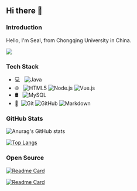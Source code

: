 ## Hi there 👋

### Introduction

Hello, I'm Seal, from Chongqing University in China.

![](https://komarev.com/ghpvc/?username=SealParadise&color=brightgreen)



### Tech Stack

- 💻 &#160; ![Java](https://img.shields.io/badge/-Java-333333?style=flat&logo=Java&logoColor=007396)
- 🌐 &#160; ![HTML5](https://img.shields.io/badge/-HTML5-333333?style=flat&logo=HTML5)
  ![Node.js](https://img.shields.io/badge/-Node.js-333333?style=flat&logo=node.js)
  ![Vue.js](https://img.shields.io/badge/-VueJS-333333?style=flat&logo=Vue.js)
- 🛢 &#160; ![MySQL](https://img.shields.io/badge/-MySQL-333333?style=flat&logo=mysql)
- 🔧 &#160;![Git](https://img.shields.io/badge/-Git-333333?style=flat&logo=git)
  ![GitHub](https://img.shields.io/badge/-GitHub-333333?style=flat&logo=github)
  ![Markdown](https://img.shields.io/badge/-Markdown-333333?style=flat&logo=markdown)



### GitHub Stats

![Anurag's GitHub stats](https://github-readme-stats.vercel.app/api?username=SealParadise&hide=prs,contribs&theme=solarized-light&show_icons=true)



[![Top Langs](https://github-readme-stats.vercel.app/api/top-langs/?username=SealParadise)](https://github.com/anuraghazra/github-readme-stats)



### Open Source

[![Readme Card](https://github-readme-stats.vercel.app/api/pin/?username=SealParadise&repo=Andrade-S-DES)](https://github.com/SealParadise/Andrade-S-DES)

[![Readme Card](https://github-readme-stats.vercel.app/api/pin/?username=SealParadise&repo=Andrade-S-AES)](https://github.com/SealParadise/Andrade-S-AES)